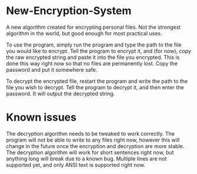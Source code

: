# New-Encryption-System
A new algorithm created for encrypting personal files. Not the strongest algorithm in the world, but good enough for most practical uses. 

To use the program, simply run the program and type the path to the file you would like to encrypt. Tell the program to encrypt it, and (for now), copy the raw encrypted string and paste it into the file you encrypted. This is done this way right now so that no files are permanently lost. Copy the password and put it somewhere safe.

To decrypt the encrypted file, restart the program and write the path to the file you wish to decrypt. Tell the program to decrypt it, and then enter the password. It will output the decrypted string.

# Known issues
The decryption algorithm needs to be tweaked to work correctly. The program will not be able to write to any files right now, however this will change in the future once the encryption and decryption are more stable. The decryption algorithm will work for short sentences right now, but anything long will break due to a known bug. Multiple lines are not supported yet, and only ANSI text is supported right now. 

